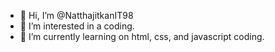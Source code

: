 - 👋 Hi, I’m @NatthajitkanIT98
- 👀 I’m interested in a coding.
- 🌱 I’m currently learning on html, css, and javascript coding.


<!---
NatthajitkanIT98/NatthajitkanIT98 is a ✨ special ✨ repository because its `README.md` (this file) appears on your GitHub profile.
You can click the Preview link to take a look at your changes.
--->
